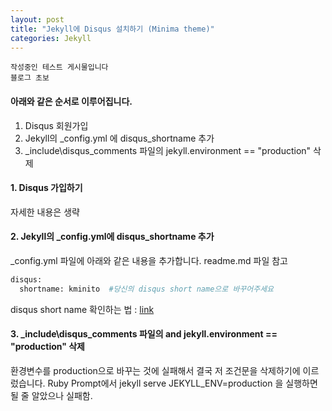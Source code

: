 ```yaml
---
layout: post
title: "Jekyll에 Disqus 설치하기 (Minima theme)"
categories: Jekyll
---
```


```
작성중인 테스트 게시물입니다
블로그 초보
```



#### 아래와 같은 순서로 이루어집니다.
1. Disqus 회원가입
2. Jekyll의 _config.yml 에 disqus_shortname 추가
3. _include\disqus_comments 파일의 jekyll.environment == "production" 삭제




#### 1. Disqus 가입하기


자세한 내용은 생략


#### 2. Jekyll의 _config.yml에 disqus_shortname 추가


_config.yml 파일에 아래와 같은 내용을 추가합니다.
readme.md 파일 참고


```sh
disqus:
  shortname: kminito  #당신의 disqus short name으로 바꾸어주세요
```
disqus short name 확인하는 법 : [link](https://help.disqus.com/customer/portal/articles/466208)



#### 3. _include\disqus_comments 파일의 and jekyll.environment == "production" 삭제


환경변수를 production으로 바꾸는 것에 실패해서 결국 저 조건문을 삭제하기에 이르렀습니다.
Ruby Prompt에서 jekyll serve JEKYLL_ENV=production 을 실행하면 될 줄 알았으나 실패함.
